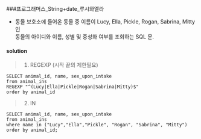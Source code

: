 ###프로그래머스_String+date_루시와엘라

- 동물 보호소에 들어온 동물 중 이름이 Lucy, Ella, Pickle, Rogan, Sabrina, Mitty인 <br>
동물의 아이디와 이름, 성별 및 중성화 여부를 조회하는 SQL 문.

#### solution

> 1. REGEXP (시작 끝의 제한필요)
```mysql
SELECT animal_id, name, sex_upon_intake
from animal_ins
REGEXP "^(Lucy|Ella|Pickle|Rogan|Sabrina|Mitty)$"
order by animal_id
```

> 2. IN
```mysql
SELECT animal_id, name, sex_upon_intake
from animal_ins
where name in ("Lucy","Ella","Pickle", "Rogan", "Sabrina", "Mitty")
order by animal_id;
```
